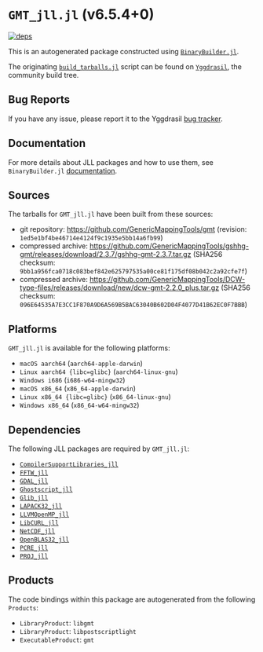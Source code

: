 # `GMT_jll.jl` (v6.5.4+0)

[![deps](https://juliahub.com/docs/GMT_jll/deps.svg)](https://juliahub.com/ui/Packages/General/GMT_jll/)

This is an autogenerated package constructed using [`BinaryBuilder.jl`](https://github.com/JuliaPackaging/BinaryBuilder.jl).

The originating [`build_tarballs.jl`](https://github.com/JuliaPackaging/Yggdrasil/blob/3418734932622188b526f51316e394ba3befc60d/G/GMT/build_tarballs.jl) script can be found on [`Yggdrasil`](https://github.com/JuliaPackaging/Yggdrasil/), the community build tree.

## Bug Reports

If you have any issue, please report it to the Yggdrasil [bug tracker](https://github.com/JuliaPackaging/Yggdrasil/issues).

## Documentation

For more details about JLL packages and how to use them, see `BinaryBuilder.jl` [documentation](https://docs.binarybuilder.org/stable/jll/).

## Sources

The tarballs for `GMT_jll.jl` have been built from these sources:

* git repository: https://github.com/GenericMappingTools/gmt (revision: `1ed5e1bf4be46714e4124f9c1935e5bb14a6fb99`)
* compressed archive: https://github.com/GenericMappingTools/gshhg-gmt/releases/download/2.3.7/gshhg-gmt-2.3.7.tar.gz (SHA256 checksum: `9bb1a956fca0718c083bef842e625797535a00ce81f175df08b042c2a92cfe7f`)
* compressed archive: https://github.com/GenericMappingTools/DCW-type-files/releases/download/new/dcw-gmt-2.2.0_plus.tar.gz (SHA256 checksum: `096E64535A7E3CC1F870A9D6A569B5BAC63040B602D04F4077D41B62EC0F7BBB`)

## Platforms

`GMT_jll.jl` is available for the following platforms:

* `macOS aarch64` (`aarch64-apple-darwin`)
* `Linux aarch64 {libc=glibc}` (`aarch64-linux-gnu`)
* `Windows i686` (`i686-w64-mingw32`)
* `macOS x86_64` (`x86_64-apple-darwin`)
* `Linux x86_64 {libc=glibc}` (`x86_64-linux-gnu`)
* `Windows x86_64` (`x86_64-w64-mingw32`)

## Dependencies

The following JLL packages are required by `GMT_jll.jl`:

* [`CompilerSupportLibraries_jll`](https://github.com/JuliaBinaryWrappers/CompilerSupportLibraries_jll.jl)
* [`FFTW_jll`](https://github.com/JuliaBinaryWrappers/FFTW_jll.jl)
* [`GDAL_jll`](https://github.com/JuliaBinaryWrappers/GDAL_jll.jl)
* [`Ghostscript_jll`](https://github.com/JuliaBinaryWrappers/Ghostscript_jll.jl)
* [`Glib_jll`](https://github.com/JuliaBinaryWrappers/Glib_jll.jl)
* [`LAPACK32_jll`](https://github.com/JuliaBinaryWrappers/LAPACK32_jll.jl)
* [`LLVMOpenMP_jll`](https://github.com/JuliaBinaryWrappers/LLVMOpenMP_jll.jl)
* [`LibCURL_jll`](https://github.com/JuliaBinaryWrappers/LibCURL_jll.jl)
* [`NetCDF_jll`](https://github.com/JuliaBinaryWrappers/NetCDF_jll.jl)
* [`OpenBLAS32_jll`](https://github.com/JuliaBinaryWrappers/OpenBLAS32_jll.jl)
* [`PCRE_jll`](https://github.com/JuliaBinaryWrappers/PCRE_jll.jl)
* [`PROJ_jll`](https://github.com/JuliaBinaryWrappers/PROJ_jll.jl)

## Products

The code bindings within this package are autogenerated from the following `Products`:

* `LibraryProduct`: `libgmt`
* `LibraryProduct`: `libpostscriptlight`
* `ExecutableProduct`: `gmt`
